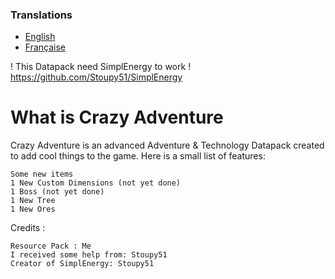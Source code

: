 ### Translations
* [English](https://github.com/Stoupy51/Energy-Datapack-Template/blob/master/README.md)
* [Française](https://github.com/Stoupy51/Energy-Datapack-Template/blob/master/README.fr.md)

! This Datapack need SimplEnergy to work ! https://github.com/Stoupy51/SimplEnergy

# What is Crazy Adventure

Crazy Adventure is an advanced Adventure & Technology Datapack created to add cool things to the game. Here is a small list of features:

    Some new items
    1 New Custom Dimensions (not yet done)
    1 Boss (not yet done)
    1 New Tree
    1 New Ores

Credits :

    Resource Pack : Me
    I received some help from: Stoupy51
    Creator of SimplEnergy: Stoupy51
